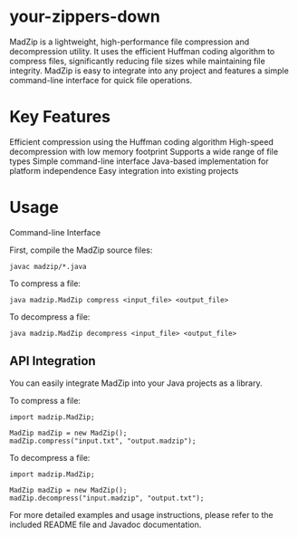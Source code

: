 # your-zippers-down

MadZip is a lightweight, high-performance file compression and decompression utility. It uses the efficient Huffman coding algorithm to compress files, significantly reducing file sizes while maintaining file integrity. MadZip is easy to integrate into any project and features a simple command-line interface for quick file operations.

# Key Features
Efficient compression using the Huffman coding algorithm
High-speed decompression with low memory footprint
Supports a wide range of file types
Simple command-line interface
Java-based implementation for platform independence
Easy integration into existing projects

# Usage

Command-line Interface

First, compile the MadZip source files:
```
javac madzip/*.java
```

To compress a file:
```
java madzip.MadZip compress <input_file> <output_file>
```

To decompress a file:
```
java madzip.MadZip decompress <input_file> <output_file>
```

## API Integration
You can easily integrate MadZip into your Java projects as a library.

To compress a file:
```
import madzip.MadZip;

MadZip madZip = new MadZip();
madZip.compress("input.txt", "output.madzip");
```

To decompress a file:
```
import madzip.MadZip;

MadZip madZip = new MadZip();
madZip.decompress("input.madzip", "output.txt");
```

For more detailed examples and usage instructions, please refer to the included README file and Javadoc documentation.
